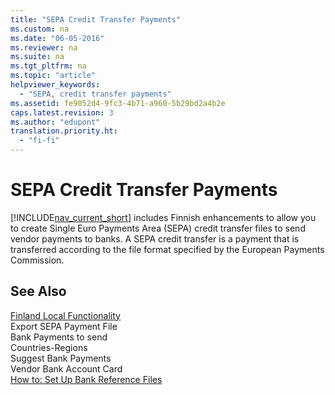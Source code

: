 ```yaml
---
title: "SEPA Credit Transfer Payments"
ms.custom: na
ms.date: "06-05-2016"
ms.reviewer: na
ms.suite: na
ms.tgt_pltfrm: na
ms.topic: "article"
helpviewer_keywords: 
  - "SEPA, credit transfer payments"
ms.assetid: fe9052d4-9fc3-4b71-a960-5b29bd2a4b2e
caps.latest.revision: 3
ms.author: "edupont"
translation.priority.ht: 
  - "fi-fi"
---
```

# SEPA Credit Transfer Payments
[!INCLUDE[nav_current_short](../../BusinessFunctionality/IntegratingWithMicrosoftOffice/includes/nav_current_short_md.md)] includes Finnish enhancements to allow you to create Single Euro Payments Area \(SEPA\) credit transfer files to send vendor payments to banks. A SEPA credit transfer is a payment that is transferred according to the file format specified by the European Payments Commission.  
  
## See Also  
 [Finland Local Functionality](../../LocalFunctionalityForMicrosoftDynamicsNav2016/Finland/finland-local-functionality.md)   
 Export SEPA Payment File   
 Bank Payments to send   
 Countries\-Regions   
 Suggest Bank Payments   
 Vendor Bank Account Card   
 [How to: Set Up Bank Reference Files](../../LocalFunctionalityForMicrosoftDynamicsNav2016/Finland/how-to-set-up-bank-reference-files.md)